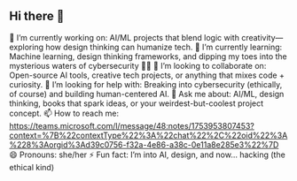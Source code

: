 ## Hi there 👋

🔭 I’m currently working on: AI/ML projects that blend logic with creativity—exploring how design thinking can humanize tech.
🌱 I’m currently learning: Machine learning, design thinking frameworks, and dipping my toes into the mysterious waters of cybersecurity 🕵️‍♀️
👯 I’m looking to collaborate on: Open-source AI tools, creative tech projects, or anything that mixes code + curiosity.
🤔 I’m looking for help with: Breaking into cybersecurity (ethically, of course) and building human-centered AI.
💬 Ask me about: AI/ML, design thinking, books that spark ideas, or your weirdest-but-coolest project concept.
📫 How to reach me: https://teams.microsoft.com/l/message/48:notes/1753953807453?context=%7B%22contextType%22%3A%22chat%22%2C%22oid%22%3A%228%3Aorgid%3Ad39c0756-f32a-4e86-a38c-0e11a8e285e3%22%7D
😄 Pronouns: she/her
⚡ Fun fact: I’m into AI, design, and now... hacking (the ethical kind)
